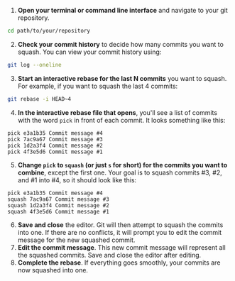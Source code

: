 1. **Open your terminal or command line interface** and navigate to your git repository.

```bash
cd path/to/your/repository
```

2. **Check your commit history** to decide how many commits you want to squash. You can view your commit history using:

```bash
git log --oneline
```

3. **Start an interactive rebase for the last N commits** you want to squash. For example, if you want to squash the last 4 commits:

```bash
git rebase -i HEAD~4
```

4. **In the interactive rebase file that opens**, you'll see a list of commits with the word `pick` in front of each commit. It looks something like this:

```
pick e3a1b35 Commit message #4
pick 7ac9a67 Commit message #3
pick 1d2a3f4 Commit message #2
pick 4f3e5d6 Commit message #1
```

5. **Change `pick` to `squash` (or just `s` for short) for the commits you want to combine**, except the first one. Your goal is to squash commits #3, #2, and #1 into #4, so it should look like this:

```
pick e3a1b35 Commit message #4
squash 7ac9a67 Commit message #3
squash 1d2a3f4 Commit message #2
squash 4f3e5d6 Commit message #1
```

6. **Save and close** the editor. Git will then attempt to squash the commits into one. If there are no conflicts, it will prompt you to edit the commit message for the new squashed commit.
7. **Edit the commit message**. This new commit message will represent all the squashed commits. Save and close the editor after editing.
8. **Complete the rebase**. If everything goes smoothly, your commits are now squashed into one.
